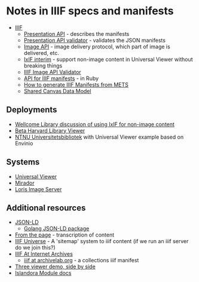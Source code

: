 
# Notes in IIIF specs and manifests

+ [IIIF](http://iiif.io)
    + [Presentation API](http://iiif.io/api/presentation/2.0/) - describes the manifests
    + [Presentation API validator](http://iiif.io/api/presentation/validator/) - validates the JSON manifests
    + [Image API](http://iiif.io/api/image/2.0/) - image delivery protocol, which part of image is delivered, etc.
    + [IxIF interim](https://gist.github.com/tomcrane/7f86ac08d3b009c8af7c) - support non-image content in Universal Viewer without breaking things
    + [IIIF Image API Validator](http://iiif.io/api/image/validator/)
    + [API for IIIF manifests](https://github.com/IIIF/osullivan) - in Ruby
    + [How to generate IIIF Manifests from METS](https://github.com/pulibrary/spiiiffy/wiki/How-to-Generate-IIIF-Manifests-from-METS)
    + [Shared Canvas Data Model](http://iiif.io/model/shared-canvas/1.0/index.html)

## Deployments

+ [Wellcome Library discussion of using IxIF for non-image content](https://gist.github.com/tomcrane/7f86ac08d3b009c8af7c)
+ [Beta Harvard Library Viewer](https://wiki.harvard.edu/confluence/display/LibraryStaffDoc/Beta+Harvard+Library+Viewer)
+ [NTNU Universitetsbibliotek](http://ntnu.tind.io/) with Universal Viewer example based on Envinio

## Systems

+ [Universal Viewer](http://github.com/UniversalViewer/universalviewer)
+ [Mirador](https://github.com/Islandora-Labs/islandora_mirador)
+ [Loris Image Server](https://github.com/loris-imageserver/loris)

## Additional resources

+ [JSON-LD](http://json-ld.org/)
    + [Golang JSON-LD package](https://github.com/kazarena/json-gold)
+ [From the page](http://fromthepage.com/) - transcription of content
+ [IIIF Universe](https://github.com/ryanfb/iiif-universe/) - A 'sitemap' system to iiif content (if we run an iiif server do we join this?)
+ [IIIF At Internet Archives](https://iiif.archivelab.org/iiif/documentation)
    + [iiif at archivelab.org](https://iiif.archivelab.org/iiif/collection.json?q=) - a collections iiif manifest
+ [Three viewer demo, side by side](http://labs.cogapp.com/iiif/#f67a510a-73ea-4b46-963a-f1197ac5055c)
+ [Islandora Module docs](http://islandora.ca/resources/modules)

